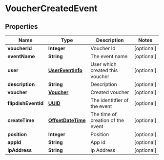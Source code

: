 
# VoucherCreatedEvent

## Properties
Name | Type | Description | Notes
------------ | ------------- | ------------- | -------------
**voucherId** | **Integer** | Voucher Id |  [optional]
**eventName** | **String** | The event name |  [optional]
**user** | [**UserEventInfo**](UserEventInfo.md) | User which created this voucher |  [optional]
**description** | **String** | Description |  [optional]
**voucher** | [**Voucher**](Voucher.md) | Created voucher |  [optional]
**flipdishEventId** | [**UUID**](UUID.md) | The identitfier of the event |  [optional]
**createTime** | [**OffsetDateTime**](OffsetDateTime.md) | The time of creation of the event |  [optional]
**position** | **Integer** | Position |  [optional]
**appId** | **String** | App id |  [optional]
**ipAddress** | **String** | Ip Address |  [optional]



